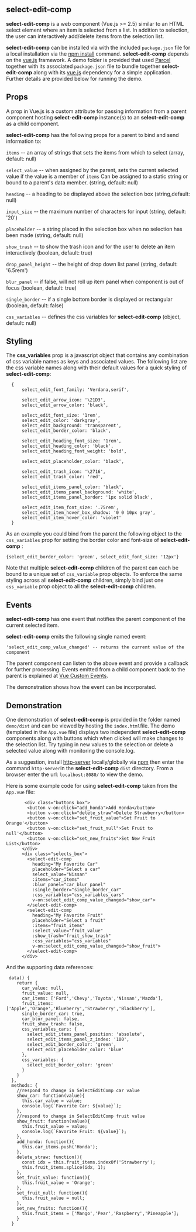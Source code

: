 ## select-edit-comp

**select-edit-comp** is a web component (Vue.js >= 2.5) similar to an HTML select element where an item is selected from a list.  In addition to selection, the user can interactively add/delete items from the selection list.   

 **select-edit-comp** can be installed via with the included `package.json` file for a local installation via the [npm install](https://docs.npmjs.com/cli/install.html "npm install") command.  **select-edit-comp** depends on the [vue.js](https://vuejs.org/ "Vue.js") framework.  A demo folder is provided that used [Parcel](https://parceljs.org/) together with its associated `package.json` file to bundle together  **select-edit-comp** along with its [vue.js](https://vuejs.org/ "Vue.js") dependency for a simple application.  Further details are provided below for running the demo.

## Props

A prop in Vue.js is a custom attribute for passing information from a parent component hosting **select-edit-comp** instance(s) to an **select-edit-comp** as a child component. 

**select-edit-comp** has the following props for a parent to bind and send information to:

`items` -- an array of strings that sets the items from which to select (array, default: null)

`select_value` -- when assigned by the parent, sets the current selected  value if  the value is a member of `items` Can be assigned to a static string or bound to a parent's data member. (string, default: null) 

`heading` -- a heading to be displayed above the selection box (string,default: null) 

`input_size` -- the maximum number of characters for input (string, default: '20') 

`placeholder` -- a string placed in the selection box when no selection has been made (string, default: null)

`show_trash` -- to show the trash icon and for the user to delete an item interactively (boolean, default: true)

`drop_panel_height` -- the height of drop down list panel (string, default: '6.5rem')

`blur_panel` -- if false, will not roll up item panel when component is out of focus (boolean, default: true)

`single_border` -- if a single bottom border is displayed or rectangular (boolean, default: false)

`css_variables` -- defines the css variables for **select-edit-comp** (object, default: null)

## Styling

The **css_variables** prop is a javascript object that contains any combination of css variable names as keys and associated values.  The following list are the css variable names along with their default values for a quick styling of **select-edit-comp**:

```
  {
      select_edit_font_family: 'Verdana,serif',

      select_edit_arrow_icon: '\21D3',
      select_edit_arrow_color: 'black',

      select_edit_font_size: '1rem',
      select_edit_color: 'darkgray',
      select_edit_background: 'transparent',
      select_edit_border_color: 'black',
      
      select_edit_heading_font_size: '1rem',
  	  select_edit_heading_color: 'black',
  	  select_edit_heading_font_weight: 'bold',

	  select_edit_placeholder_color: 'black',

      select_edit_trash_icon: '\2716',
      select_edit_trash_color: 'red',

      select_edit_items_panel_color: 'black',
      select_edit_items_panel_background: 'white',
      select_edit_items_panel_border: '1px solid black',

      select_edit_item_font_size: '.75rem',
      select_edit_item_hover_box_shadow: '0 0 10px gray',
      select_edit_item_hover_color: 'violet'
  }
```

As an example you could bind from the parent the following object to the `css_variables` prop for setting the border color and font-size of **select-edit-comp** :

```
{select_edit_border_color: 'green', select_edit_font_size: '12px'}
```

Note that multiple **select-edit-comp** children of the parent can each be bound to a unique set of `css_variable` prop objects. To enforce the same styling across all **select-edit-comp** children, simply  bind just one `css_variable` prop object to all the **select-edit-comp** children.

## Events

**select-edit-comp** has one event that notifies the parent component of the current selected item.

**select-edit-comp** emits the following single named event:

```
'select_edit_comp_value_changed' -- returns the current value of the component
```

The parent component can listen to the above event and provide a callback for further processing.   Events emitted from a child component back to the parent is explained at [Vue Custom Events](https://vuejs.org/v2/guide/components.html#Using-v-on-with-Custom-Events).

The demonstration shows how the event can be incorporated.

## Demonstration

One demonstration of **select-edit-comp** is provided in the folder named `demo/dist` and can be viewed by hosting the `index.html`file.  The demo (templated in the `App.vue` file) displays two independent **select-edit-comp**  components along with buttons which when clicked will make changes to the selection list.  Try typing in new values to the selection or delete a selected value along with monitoring the console.log.

As a suggestion, install [http-server](https://www.npmjs.com/package/http-server "http-server") locally/globally via [npm](https://www.npmjs.com/ "npm") then enter the command `http-server`in the **select-edit-comp** `dist` directory.  From a browser enter the url: `localhost:8080/` to view the demo.

Here is some example code for using **select-edit-comp** taken from the `App.vue` file:

```
       <div class="buttons_box">
        <button v-on:click="add_honda">Add Honda</button>
        <button v-on:click="delete_straw">Delete Strawberry</button>
        <button v-on:click="set_fruit_value">Set Fruit to Orange'</button>
        <button v-on:click="set_fruit_null">Set Fruit to null'</button>
        <button v-on:click="set_new_fruits">Set New Fruit List</button>
      </div>
      <div class="selects_box">
        <select-edit-comp
          heading="My Favorite Car"
          placeholder="Select a car"
          select_value="Nissan"
          :items="car_items"
          :blur_panel="car_blur_panel"
          :single_border="single_border_car"
          :css_variables="css_variables_cars"
          v-on:select_edit_comp_value_changed="show_car">
        </select-edit-comp>
        <select-edit-comp
          heading="My Favorite Fruit"
          placeholder="Select a fruit"
          :items="fruit_items"
          :select_value="fruit_value"
          :show_trash="fruit_show_trash"
          :css_variables="css_variables"
          v-on:select_edit_comp_value_changed="show_fruit">
        </select-edit-comp>
      </div>
```

And the supporting data references:

```
 data() {
    return {
      car_value: null,
      fruit_value: null,
      car_items: ['Ford','Chevy','Toyota','Nissan','Mazda'],
      fruit_items: ['Apple','Orange','Blueberry','Strawberry','Blackberry'],
      single_border_car: true,
      car_blur_panel: false,
      fruit_show_trash: false,
      css_variables_cars: {
        select_edit_items_panel_position: 'absolute',
        select_edit_items_panel_z_index: '100',
        select_edit_border_color: 'green',
        select_edit_placeholder_color: 'blue'
      },
      css_variables: {
        select_edit_border_color: 'green'
      }
    }
  },
  methods: {
    //respond to change in SelectEditComp car value
    show_car: function(value){
      this.car_value = value;
      console.log(`Favorite Car: ${value}`);
    },
    //respond to change in SelectEditComp fruit value
    show_fruit: function(value){
      this.fruit_value = value;
      console.log(`Favorite Fruit: ${value}`);
    },
    add_honda: function(){
      this.car_items.push('Honda');
    },
    delete_straw: function(){
      const idx = this.fruit_items.indexOf('Strawberry');
      this.fruit_items.splice(idx, 1);
    },
    set_fruit_value: function(){
      this.fruit_value = 'Orange';
    },
    set_fruit_null: function(){
      this.fruit_value = null;
    },
    set_new_fruits: function(){
      this.fruit_items = ['Mango','Pear','Raspberry','Pineapple'];
    }
  }
```


